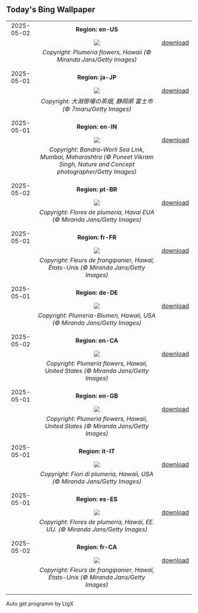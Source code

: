 ## Today's Bing Wallpaper
|      |      |      |
| :----: | :----: | :----: |
|2025-05-02|**Region: en-US**||
||![](https://www.bing.com/th?id=OHR.PinkPlumeria_EN-US3595771407_UHD.jpg&pid=hp&w=1152&h=648&rs=1&c=4)| [download](https://www.bing.com/th?id=OHR.PinkPlumeria_EN-US3595771407_UHD.jpg)|
||*Copyright: Plumeria flowers, Hawaii (© Miranda Jans/Getty Images)*
||
|||
|2025-05-01|**Region: ja-JP**||
||![](https://www.bing.com/th?id=OHR.Hachijyuhachi2025_JA-JP6490825826_UHD.jpg&pid=hp&w=1152&h=648&rs=1&c=4)| [download](https://www.bing.com/th?id=OHR.Hachijyuhachi2025_JA-JP6490825826_UHD.jpg)|
||*Copyright: 大淵笹場の茶畑, 静岡県 富士市 (© 7maru/Getty Images)*
||
|||
|2025-05-01|**Region: en-IN**||
||![](https://www.bing.com/th?id=OHR.SeaLink_EN-IN8546932125_UHD.jpg&pid=hp&w=1152&h=648&rs=1&c=4)| [download](https://www.bing.com/th?id=OHR.SeaLink_EN-IN8546932125_UHD.jpg)|
||*Copyright: Bandra–Worli Sea Link, Mumbai, Maharashtra (© Puneet Vikram Singh, Nature and Concept photographer/Getty Images)*
||
|||
|2025-05-02|**Region: pt-BR**||
||![](https://www.bing.com/th?id=OHR.PinkPlumeria_PT-BR2515554490_UHD.jpg&pid=hp&w=1152&h=648&rs=1&c=4)| [download](https://www.bing.com/th?id=OHR.PinkPlumeria_PT-BR2515554490_UHD.jpg)|
||*Copyright: Flores de plumeria, Havaí EUA (© Miranda Jans/Getty Images)*
||
|||
|2025-05-01|**Region: fr-FR**||
||![](https://www.bing.com/th?id=OHR.PinkPlumeria_FR-FR9237716464_UHD.jpg&pid=hp&w=1152&h=648&rs=1&c=4)| [download](https://www.bing.com/th?id=OHR.PinkPlumeria_FR-FR9237716464_UHD.jpg)|
||*Copyright: Fleurs de frangipanier, Hawaï, États-Unis (© Miranda Jans/Getty Images)*
||
|||
|2025-05-01|**Region: de-DE**||
||![](https://www.bing.com/th?id=OHR.PinkPlumeria_DE-DE1954010737_UHD.jpg&pid=hp&w=1152&h=648&rs=1&c=4)| [download](https://www.bing.com/th?id=OHR.PinkPlumeria_DE-DE1954010737_UHD.jpg)|
||*Copyright: Plumeria-Blumen, Hawaii, USA (© Miranda Jans/Getty Images)*
||
|||
|2025-05-02|**Region: en-CA**||
||![](https://www.bing.com/th?id=OHR.PinkPlumeria_EN-CA9604595582_UHD.jpg&pid=hp&w=1152&h=648&rs=1&c=4)| [download](https://www.bing.com/th?id=OHR.PinkPlumeria_EN-CA9604595582_UHD.jpg)|
||*Copyright: Plumeria flowers, Hawaii, United States (© Miranda Jans/Getty Images)*
||
|||
|2025-05-01|**Region: en-GB**||
||![](https://www.bing.com/th?id=OHR.PinkPlumeria_EN-GB9432400887_UHD.jpg&pid=hp&w=1152&h=648&rs=1&c=4)| [download](https://www.bing.com/th?id=OHR.PinkPlumeria_EN-GB9432400887_UHD.jpg)|
||*Copyright: Plumeria flowers, Hawaii, United States (© Miranda Jans/Getty Images)*
||
|||
|2025-05-01|**Region: it-IT**||
||![](https://www.bing.com/th?id=OHR.PinkPlumeria_IT-IT2418782991_UHD.jpg&pid=hp&w=1152&h=648&rs=1&c=4)| [download](https://www.bing.com/th?id=OHR.PinkPlumeria_IT-IT2418782991_UHD.jpg)|
||*Copyright: Fiori di plumeria, Hawaii, USA (© Miranda Jans/Getty Images)*
||
|||
|2025-05-01|**Region: es-ES**||
||![](https://www.bing.com/th?id=OHR.PinkPlumeria_ES-ES3406077464_UHD.jpg&pid=hp&w=1152&h=648&rs=1&c=4)| [download](https://www.bing.com/th?id=OHR.PinkPlumeria_ES-ES3406077464_UHD.jpg)|
||*Copyright: Flores de plumeria, Hawái, EE. UU. (© Miranda Jans/Getty Images)*
||
|||
|2025-05-02|**Region: fr-CA**||
||![](https://www.bing.com/th?id=OHR.PinkPlumeria_FR-CA9550937196_UHD.jpg&pid=hp&w=1152&h=648&rs=1&c=4)| [download](https://www.bing.com/th?id=OHR.PinkPlumeria_FR-CA9550937196_UHD.jpg)|
||*Copyright: Fleurs de frangipanier, Hawaï, États-Unis (© Miranda Jans/Getty Images)*
||
|||

Auto get programm by LtgX
